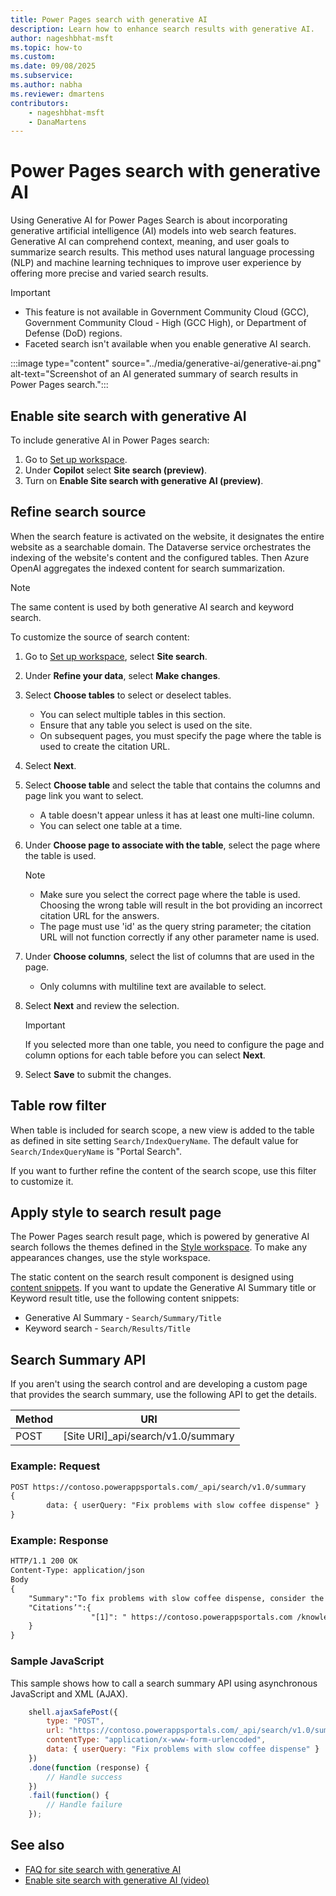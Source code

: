 ```yaml
---
title: Power Pages search with generative AI
description: Learn how to enhance search results with generative AI.
author: nageshbhat-msft
ms.topic: how-to
ms.custom: 
ms.date: 09/08/2025
ms.subservice: 
ms.author: nabha
ms.reviewer: dmartens
contributors:
    - nageshbhat-msft
    - DanaMartens
---
```


# Power Pages search with generative AI

Using Generative AI for Power Pages Search is about incorporating generative artificial intelligence (AI) models into web search features. Generative AI can comprehend context, meaning, and user goals to summarize search results. This method uses natural language processing (NLP) and machine learning techniques to improve user experience by offering more precise and varied search results.

> [!IMPORTANT]
> - This feature is not available in Government Community Cloud (GCC), Government Community Cloud - High (GCC High), or Department of Defense (DoD) regions.
> - Faceted search isn't available when you enable generative AI search.

:::image type="content" source="../media/generative-ai/generative-ai.png" alt-text="Screenshot of an AI generated summary of search results in Power Pages search.":::

## Enable site search with generative AI

To include generative AI in Power Pages search:

1. Go to [Set up workspace](../setup-workspace.md).
1. Under **Copilot** select **Site search (preview)**.
1. Turn on **Enable Site search with generative AI (preview)**.

## Refine search source

When the search feature is activated on the website, it designates the entire website as a searchable domain. The Dataverse service orchestrates the indexing of the website's content and the configured tables. Then Azure OpenAI aggregates the indexed content for search summarization.

> [!NOTE]
> The same content is used by both generative AI search and keyword search.

To customize the source of search content:

1. Go to [Set up workspace](../setup-workspace.md), select **Site search**.
1. Under **Refine your data**, select **Make changes**.
1. Select **Choose tables** to select or deselect tables.
    - You can select multiple tables in this section.
    - Ensure that any table you select is used on the site.
    - On subsequent pages, you must specify the page where the table is used to create the citation URL.
1. Select **Next**.
1. Select **Choose table** and select the table that contains the columns and page link you want to select.
    - A table doesn't appear unless it has at least one multi-line column.
    - You can select one table at a time.
1. Under **Choose page to associate with the table**, select the page where the table is used.

    > [!NOTE]
    > - Make sure you select the correct page where the table is used. Choosing the wrong table will result in the bot providing an incorrect citation URL for the answers.
    > - The page must use 'id' as the query string parameter; the citation URL will not function correctly if any other parameter name is used.

1. Under **Choose columns**, select the list of columns that are used in the page.
    - Only columns with multiline text are available to select.
1. Select **Next** and review the selection.

    > [!IMPORTANT]
    > If you selected more than one table, you need to configure the page and column options for each table before you can select **Next**.

1. Select **Save** to submit the changes.

## Table row filter

When table is included for search scope, a new view is added to the table as defined in site setting `Search/IndexQueryName`.
The default value for `Search/IndexQueryName` is "Portal Search".

If you want to further refine the content of the search scope, use this filter to customize it.

## Apply style to search result page

The Power Pages search result page, which is powered by generative AI search follows the themes defined in the [Style workspace](../../getting-started/style-site.md). To make any appearances changes, use the style workspace.

The static content on the search result component is designed using [content snippets](../customize-content-snippets.md). If you want to update the Generative AI Summary title or Keyword result title, use the following content snippets:

- Generative AI Summary - `Search/Summary/Title`
- Keyword search - `Search/Results/Title`

## Search Summary API

If you aren't using the search control and are developing a custom page that provides the search summary, use the following API to get the details.

| Method | URI                                                    |
|--------|--------------------------------------------------------|
| POST   | \[Site URI\]\_api/search/v1.0/summary |

### Example: Request

```html
POST https://contoso.powerappsportals.com/_api/search/v1.0/summary
{
        data: { userQuery: "Fix problems with slow coffee dispense" }
}
```

### Example: Response

```html
HTTP/1.1 200 OK
Content-Type: application/json
Body
{
    "Summary":"To fix problems with slow coffee dispense, consider the following steps:\n\n1. **Check for Mineral Deposits**: One of the most common reasons for slow brewing is the buildup of mineral deposits inside the coffee maker. If you are using tap water, minerals like calcium can accumulate, leading to slow brew times and poor-tasting coffee.",
    "Citations’":{
                  "[1]": " https://contoso.powerappsportals.com /knowledgebase/article/KA-01055",
    }
}
```

### Sample JavaScript

This sample shows how to call a search summary API using asynchronous JavaScript and XML (AJAX).

```javascript
    shell.ajaxSafePost({
        type: "POST",
        url: "https://contoso.powerappsportals.com/_api/search/v1.0/summary",
        contentType: "application/x-www-form-urlencoded",
        data: { userQuery: "Fix problems with slow coffee dispense" }
    })
    .done(function (response) {
        // Handle success
    })
    .fail(function() {
        // Handle failure
    });
```

## See also

- [FAQ for site search with generative AI](../../faqs-generative-ai-search.md)
- [Enable site search with generative AI (video)](https://youtu.be/2SEGiPhyYiQ?feature=shared)
